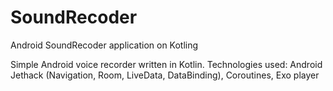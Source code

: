 # SoundRecoder
Android SoundRecoder application on Kotling

Simple Android voice recorder written in Kotlin. Technologies used: Android Jethack (Navigation, Room, LiveData, DataBinding), Coroutines, Exo player
